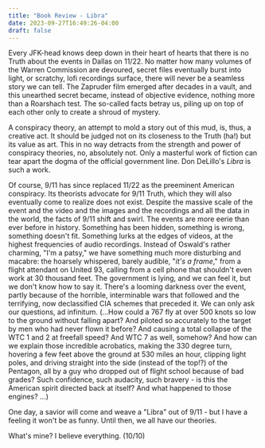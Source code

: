 ```yaml
---
title: "Book Review - Libra"
date: 2023-09-27T16:49:26-04:00
draft: false
---
```


Every JFK-head knows deep down in their heart of hearts that there is no Truth about the events in Dallas on 11/22. No matter how many volumes of the Warren Commission are devoured, secret files eventually burst into light, or scratchy, lofi recordings surface, there will never be a seamless story we can tell. The Zapruder film emerged after decades in a vault, and this unearthed secret became, instead of objective evidence, nothing more than a Roarshach test. The so-called facts betray us, piling up on top of each other only to create a shroud of mystery.

A conspiracy theory, an attempt to mold a story out of this mud, is, thus, a creative act. It should be judged not on its closeness to the Truth (ha!) but its value as art. This in no way detracts from the strength and power of conspiracy theories, no, absolutely not. Only a masterful work of fiction can tear apart the dogma of the official government line. Don DeLillo's _Libra_ is such a work.

Of course, 9/11 has since replaced 11/22 as the preeminent American conspiracy. Its theorists advocate for 9/11 Truth, which they will also eventually come to realize does not exist. Despite the massive scale of the event and the video and the images and the recordings and all the data in the world, the facts of 9/11 shift and swirl. The events are more eerie than ever before in history. Something has been hidden, something is wrong, something doesn't fit. Something lurks at the edges of videos, at the highest frequencies of audio recordings. Instead of Oswald's rather charming, "I'm a patsy," we have something much more disturbing and macabre: the hoarsely whispered, barely audible, "_it's a frame_," from a flight attendant on United 93, calling from a cell phone that shouldn't even work at 30 thousand feet. The government is lying, and we can feel it, but we don't know how to say it. There's a looming darkness over the event, partly because of the horrible, interminable wars that followed and the terrifying, now declassified CIA schemes that preceded it. We can only ask our questions, ad infinitum. (...How could a 767 fly at over 500 knots so low to the ground without falling apart? And piloted so accurately to the target by men who had never flown it before? And causing a total collapse of the WTC 1 and 2 at freefall speed? And WTC 7 as well, somehow? And how can we explain those incredible acrobatics, making the 330 degree turn, hovering a few feet above the ground at 530 miles an hour, clipping light poles, and driving straight into the side (instead of the top!?) of the Pentagon, all by a guy who dropped out of flight school because of bad grades? Such confidence, such audacity, such bravery - is this the American spirit directed back at itself? And what happened to those engines? ...) 

One day, a savior will come and weave a "Libra" out of 9/11 - but I have a feeling it won't be as funny. Until then, we all have our theories. 

What's mine? I believe everything. (10/10)